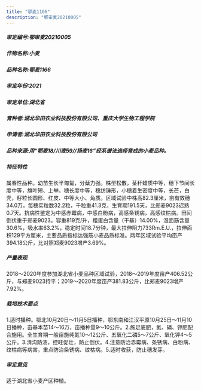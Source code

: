 ```yaml
---
title: "鄂麦1166"
description: "鄂审麦20210005"
---
```

##### 审定编号:鄂审麦20210005

##### 作物名称:小麦

##### 品种名称:鄂麦1166

##### 审定年份:2021

##### 审定单位:湖北省

##### 育种者:湖北华田农业科技股份有限公司、重庆大学生物工程学院

##### 申请者:湖北华田农业科技股份有限公司

##### 品种来源:用“鄂麦18/川麦59//扬麦16”经系谱法选择育成的小麦品种。

##### 特征特性
属春性品种。幼苗生长半匍匐，分蘖力强。株型松散，茎秆蜡质中等，穗下节间长度中等，旗叶短、上举。穗长度中等，穗纺锤形，小穗着生密度中等，长芒，白壳，籽粒长圆形、红皮、中等大小、角质。区域试验中株高82.3厘米，亩有效穗34.0万，每穗实粒数32.2粒，千粒重41.3克，生育期191.5天，比郑麦9023迟熟0.7天。抗病性鉴定为中感赤霉病，中感白粉病，高感条锈病，高感纹枯病。田间倒伏重于郑麦9023。容重819克/升，粗蛋白含量（干基）14.00%，湿面筋含量30.6%，吸水率63.2%，稳定时间18.7分钟，最大拉伸阻力733Rm.E.U.，拉伸面积129平方厘米，主要品质指标达强筋小麦品质标准。两年区域试验平均亩产394.18公斤，比对照郑麦9023增产3.69%。

##### 产量表现
2018～2020年度参加湖北省小麦品种区域试验，2018～2019年度亩产406.52公斤，与郑麦9023持平；2019～2020年度亩产381.83公斤，比郑麦9023增产7.92%。

##### 栽培技术要点
1.适时播种。鄂北10月20日～11月5日播种，鄂东南和江汉平原10月25日～11月10日播种，亩基本苗14～16万，亩播种量9～10公斤。2.施足底肥，氮、磷、钾肥配合施用。全生育期一般亩施纯氮10～12公斤、五氧化二磷5～7公斤、氧化钾4～5公斤。3.清沟防渍，控旺促壮，防止倒伏。4.注意防治赤霉病、条锈病、白粉病、纹枯病等病害，重点防治条锈病、纹枯病。5.适时收获，防止穗发芽。

##### 审定意见
适于湖北省小麦产区种植。
